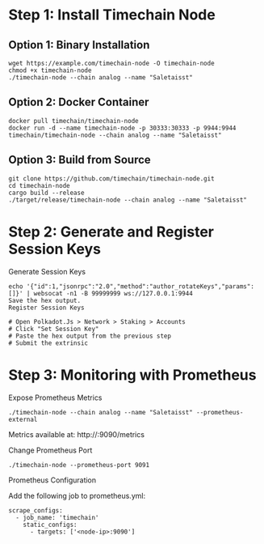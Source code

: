 # Step 1: Install Timechain Node

## Option 1: Binary Installation

```
wget https://example.com/timechain-node -O timechain-node
chmod +x timechain-node
./timechain-node --chain analog --name "Saletaisst"
```

## Option 2: Docker Container

```
docker pull timechain/timechain-node
docker run -d --name timechain-node -p 30333:30333 -p 9944:9944 timechain/timechain-node --chain analog --name "Saletaisst"
```

## Option 3: Build from Source

```
git clone https://github.com/timechain/timechain-node.git
cd timechain-node
cargo build --release
./target/release/timechain-node --chain analog --name "Saletaisst"
```

# Step 2: Generate and Register Session Keys

Generate Session Keys

```
echo '{"id":1,"jsonrpc":"2.0","method":"author_rotateKeys","params":[]}' | websocat -n1 -B 99999999 ws://127.0.0.1:9944
Save the hex output.
Register Session Keys
```

```
# Open Polkadot.Js > Network > Staking > Accounts
# Click "Set Session Key"
# Paste the hex output from the previous step
# Submit the extrinsic
```

# Step 3: Monitoring with Prometheus

Expose Prometheus Metrics

```
./timechain-node --chain analog --name "Saletaisst" --prometheus-external
```
Metrics available at: http://<node-ip>:9090/metrics

Change Prometheus Port

```
./timechain-node --prometheus-port 9091
```

Prometheus Configuration

Add the following job to prometheus.yml:

```
scrape_configs:
  - job_name: 'timechain'
    static_configs:
      - targets: ['<node-ip>:9090']
```
